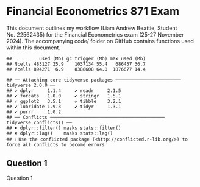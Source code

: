 # Financial Econometrics 871 Exam

This document outlines my workflow (Liam Andrew Beattie, Student
No. 22562435) for the Financial Econometrics exam (25-27 November 2024).
The accompanying code/ folder on GitHub contains functions used within
this document.

    ##          used (Mb) gc trigger (Mb) max used (Mb)
    ## Ncells 483127 25.9    1037134 55.4   686457 36.7
    ## Vcells 894271  6.9    8388608 64.0  1876677 14.4

    ## ── Attaching core tidyverse packages ──────────────────────── tidyverse 2.0.0 ──
    ## ✔ dplyr     1.1.4     ✔ readr     2.1.5
    ## ✔ forcats   1.0.0     ✔ stringr   1.5.1
    ## ✔ ggplot2   3.5.1     ✔ tibble    3.2.1
    ## ✔ lubridate 1.9.3     ✔ tidyr     1.3.1
    ## ✔ purrr     1.0.2     
    ## ── Conflicts ────────────────────────────────────────── tidyverse_conflicts() ──
    ## ✖ dplyr::filter() masks stats::filter()
    ## ✖ dplyr::lag()    masks stats::lag()
    ## ℹ Use the conflicted package (<http://conflicted.r-lib.org/>) to force all conflicts to become errors

## Question 1

Question 1
